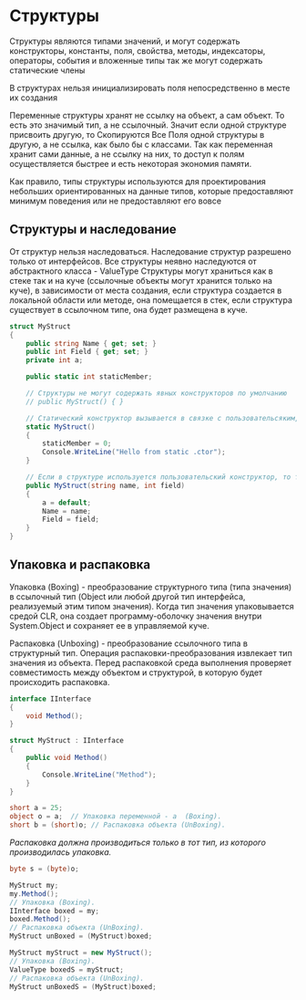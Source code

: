 # Структуры

Структуры являются типами значений, и могут содержать конструкторы, константы, поля, свойства, методы, индексаторы, операторы, события и вложенные типы так же могут содержать статические члены

В структурах нельзя инициализировать поля непосредственно в месте их создания

Переменные структуры хранят не ссылку на объект, а сам объект. То есть это значимый тип, а не ссылочный. Значит если одной структуре присвоить другую, то Скопируются Все Поля одной структуры в другую, а не ссылка, как было бы с классами.
Так как переменная хранит сами данные, а не ссылку на них, то доступ к полям осуществляется быстрее и есть некоторая экономия памяти.

Как правило, типы структуры используются для проектирования небольших ориентированных на данные типов, которые предоставляют минимум поведения или не предоставляют его вовсе

## Структуры и наследование

От структур нельзя наследоваться. Наследование структур разрешено только от интерфейсов. Все структуры неявно наследуются от абстрактного класса - ValueType
Структуры могут храниться как в стеке так и на куче (ссылочные объекты могут хранится только на куче), в зависимости от места создания, если структура создается в локальной области или методе, она помещается в стек, если структура существует в ссылочном типе, она будет размещена в куче.

```c#
struct MyStruct
{
    public string Name { get; set; }
    public int Field { get; set; }
    private int a;

    public static int staticMember;

    // Структуры не могут содержать явных конструкторов по умолчанию
    // public MyStruct() { }

    // Статический конструктор вызывается в связке с пользовательсяким, и всегда отрабатывает первым
    static MyStruct()
    {
        staticMember = 0;
        Console.WriteLine("Hello from static .ctor");
    }

    // Если в структуре используется пользовательский конструктор, то требуется инициализация всех полей
    public MyStruct(string name, int field)
    {
        a = default;
        Name = name;
        Field = field;
    }
}
```

## Упаковка и распаковка

Упаковка (Boxing) - преобразование структурного типа (типа значения) в ссылочный тип (Object или любой другой тип интерфейса, реализуемый этим типом значения). Когда тип значения упаковывается средой CLR, она создает программу-оболочку значения внутри System.Object и сохраняет ее в управляемой куче.

Распаковка (Unboxing) - преобразование ссылочного типа в структурный тип. Операция распаковки-преобразования извлекает тип значения из объекта. Перед распаковкой среда выполнения проверяет совместимость между объектом и структурой, в которую будет происходить распаковка.

```c#
interface IInterface
{
    void Method();
}

struct MyStruct : IInterface
{
    public void Method()
    {
        Console.WriteLine("Method");
    }
}    

short a = 25;
object o = a;  // Упаковка переменной - а  (Boxing).            
short b = (short)o; // Распаковка объекта (UnBoxing).
```

_Распаковка должна производиться только в тот тип, из которого производилась упаковка._

```c#
byte s = (byte)o;
```

```c#
MyStruct my;
my.Method();
// Упаковка (Boxing).
IInterface boxed = my;
boxed.Method();
// Распаковка объекта (UnBoxing).
MyStruct unBoxed = (MyStruct)boxed;
```

```c#
MyStruct myStruct = new MyStruct();
// Упаковка (Boxing).
ValueType boxedS = myStruct;
// Распаковка объекта (UnBoxing).
MyStruct unBoxedS = (MyStruct)boxed;
```
